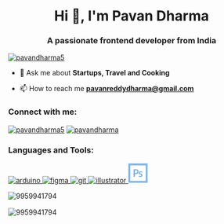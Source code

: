 <h1 align="center">Hi 👋, I'm Pavan Dharma</h1>
<h3 align="center">A passionate frontend developer from India</h3>

<p align="left"> <a href="https://twitter.com/pavandharma5" target="blank"><img src="https://img.shields.io/twitter/follow/pavandharma5?logo=twitter&style=for-the-badge" alt="pavandharma5" /></a> </p>

- 💬 Ask me about **Startups, Travel and Cooking**

- 📫 How to reach me **pavanreddydharma@gmail.com**

<h3 align="left">Connect with me:</h3>
<p align="left">
<a href="https://twitter.com/pavandharma5" target="blank"><img align="center" src="https://raw.githubusercontent.com/rahuldkjain/github-profile-readme-generator/master/src/images/icons/Social/twitter.svg" alt="pavandharma5" height="30" width="40" /></a>
<a href="https://linkedin.com/in/pavandharma" target="blank"><img align="center" src="https://raw.githubusercontent.com/rahuldkjain/github-profile-readme-generator/master/src/images/icons/Social/linked-in-alt.svg" alt="pavandharma" height="30" width="40" /></a>
</p>

<h3 align="left">Languages and Tools:</h3>
<p align="left"> <a href="https://www.arduino.cc/" target="_blank" rel="noreferrer"> <img src="https://cdn.worldvectorlogo.com/logos/arduino-1.svg" alt="arduino" width="40" height="40"/> </a> <a href="https://www.figma.com/" target="_blank" rel="noreferrer"> <img src="https://www.vectorlogo.zone/logos/figma/figma-icon.svg" alt="figma" width="40" height="40"/> </a> <a href="https://git-scm.com/" target="_blank" rel="noreferrer"> <img src="https://www.vectorlogo.zone/logos/git-scm/git-scm-icon.svg" alt="git" width="40" height="40"/> </a> <a href="https://www.adobe.com/in/products/illustrator.html" target="_blank" rel="noreferrer"> <img src="https://www.vectorlogo.zone/logos/adobe_illustrator/adobe_illustrator-icon.svg" alt="illustrator" width="40" height="40"/> </a> <a href="https://www.photoshop.com/en" target="_blank" rel="noreferrer"> <img src="https://raw.githubusercontent.com/devicons/devicon/master/icons/photoshop/photoshop-line.svg" alt="photoshop" width="40" height="40"/> </a> </p>

<p><img align="center" src="https://github-readme-stats.vercel.app/api/top-langs?username=9959941794&show_icons=true&locale=en&layout=compact" alt="9959941794" /></p>

<p><img align="center" src="https://github-readme-streak-stats.herokuapp.com/?user=9959941794&" alt="9959941794" /></p>
